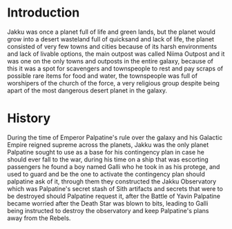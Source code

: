 # Introduction

Jakku was once a planet full of life and green lands, but the planet would grow into a desert wasteland full of quicksand and lack of life, the planet consisted of very few towns and cities because of its harsh environments and lack of livable options, the main outpost was called Niima Outpost and it was one on the only towns and outposts in the entire galaxy, because of this it was a spot for scavengers and townspeople to rest and pay scraps of possible rare items for food and water, the townspeople was full of worshipers of the church of the force, a very religious group despite being apart of the most dangerous desert planet in the galaxy.

# History

During the time of Emperor Palpatine's rule over the galaxy and his Galactic Empire reigned supreme across the planets, Jakku was the only planet Palpatine sought to use as a base for his contingency plan in case he should ever fall to the war, during his time on a ship that was escorting passengers he found a boy named Galli who he took in as his protege, and used to guard and be the one to activate the contingency plan should palpatine ask of it, through them they constructed the Jakku Observatory which was Palpatine's secret stash of Sith artifacts and secrets that were to be destroyed should Palpatine request it, after the Battle of Yavin Palpatine became worried after the Death Star was blown to bits, leading to Galli being instructed to destroy the observatory and keep Palpatine's plans away from the Rebels.
